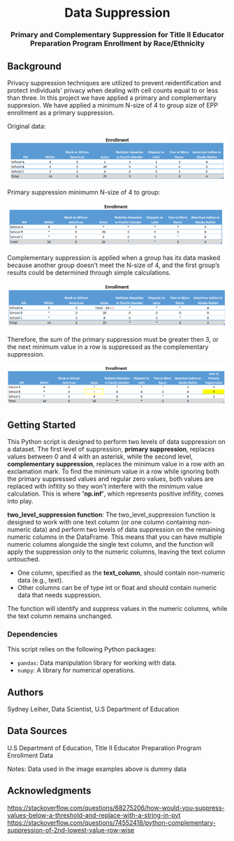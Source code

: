 <h1 align="center">Data Suppression</h1>
<h3 align="center">Primary and Complementary Suppression for Title II Educator Preparation Program Enrollment by Race/Ethnicity</h3>

## Background

Privacy suppression techniques are utilized to prevent reidentification and protect individuals' privacy when dealing with cell counts equal to or less than three. In this project we have applied a primary and complementary suppresion. We have applied a minimum N-size of 4 to group size of EPP enrollment as a primary suppression. 

Original data:

![Origional Data](PNG/imagine_example1.PNG)

Primary suppression minimumn N-size of 4 to group:

![Data with Primary Suppression applied](PNG/primary_suppression.PNG)

Complementary suppression is applied when a group has its data masked because another group doesn’t meet the N-size of 4, and the first group’s results could be determined through simple calculations. 

![Data with Primary Suppression solved](PNG/primary_suppression_solution.PNG)

Therefore, the sum of the primary suppression must be greater then 3, or the next minimum value in a row is suppressed as the complementary suppression.

![Complementary Suppression](PNG/complementary_suppression.PNG)

## Getting Started

This Python script is designed to perform two levels of data suppression on a dataset. The first level of suppression, **primary suppression**, replaces values between 0 and 4 with an asterisk, while the second level, **complementary suppression**, replaces the minimum value in a row with an exclamation mark. To find the minimum value in a row while ignoring both the primary suppressed values and regular zero values, both values are replaced with infitity so they won't interfere with the minimum value calculation. This is where **'np.inf'**, which represents positive infifity, comes into play.

**two_level_suppression function**:
The two_level_suppression function is designed to work with one text column (or one column containing non-numeric data) and perform two levels of data suppression on the remaining numeric columns in the DataFrame. This means that you can have multiple numeric columns alongside the single text column, and the function will apply the suppression only to the numeric columns, leaving the text column untouched. 

- One column, specified as the **text_column**, should contain non-numeric data (e.g., text).
- Other columns can be of type int or float and should contain numeric data that needs suppression.
  
The function will identify and suppress values in the numeric columns, while the text column remains unchanged. 

### Dependencies

This script relies on the following Python packages:

- `pandas`: Data manipulation library for working with data.
- `numpy`: A library for numerical operations.

## Authors

Sydney Leiher,
Data Scientist, 
U.S Department of Education

## Data Sources
U.S Department of Education, Title II Educator Preparation Program Enrollment Data

Notes: Data used in the image examples above is dummy data


## Acknowledgments

https://stackoverflow.com/questions/68275206/how-would-you-suppress-values-below-a-threshold-and-replace-with-a-string-in-pyt 
https://stackoverflow.com/questions/74552418/python-complementary-suppression-of-2nd-lowest-value-row-wise
